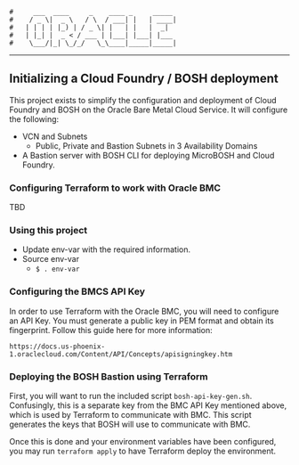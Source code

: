     #     ___  ____     _    ____ _     _____
    #    / _ \|  _ \   / \  / ___| |   | ____|
    #   | | | | |_) | / _ \| |   | |   |  _|
    #   | |_| |  _ < / ___ | |___| |___| |___
    #    \___/|_| \_/_/   \_\____|_____|_____|
***

## Initializing a Cloud Foundry / BOSH deployment

This project exists to simplify the configuration and deployment of Cloud Foundry and BOSH on the
Oracle Bare Metal Cloud Service. It will configure the following:
* VCN and Subnets
    * Public, Private and Bastion Subnets in 3 Availability Domains
* A Bastion server with BOSH CLI for deploying MicroBOSH and Cloud Foundry.

### Configuring Terraform to work with Oracle BMC

TBD

### Using this project

* Update env-var with the required information.
* Source env-var
  * `$ . env-var`

### Configuring the BMCS API Key

In order to use Terraform with the Oracle BMC, you will need to configure an API Key. You must
generate a public key in PEM format and obtain its fingerprint. Follow this guide here for more
information:

    https://docs.us-phoenix-1.oraclecloud.com/Content/API/Concepts/apisigningkey.htm

### Deploying the BOSH Bastion using Terraform

First, you will want to run the included script `bosh-api-key-gen.sh`.  Confusingly, this is a
separate key from the BMC API Key mentioned above, which is used by Terraform to communicate with
BMC.  This script generates the keys that BOSH will use to communicate with BMC.

Once this is done and your environment variables have been configured, you may run `terraform
apply` to have Terraform deploy the environment.
